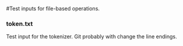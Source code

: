 #Test inputs for file-based operations.

### token.txt
Test input for the tokenizer. Git probably with change the line endings.